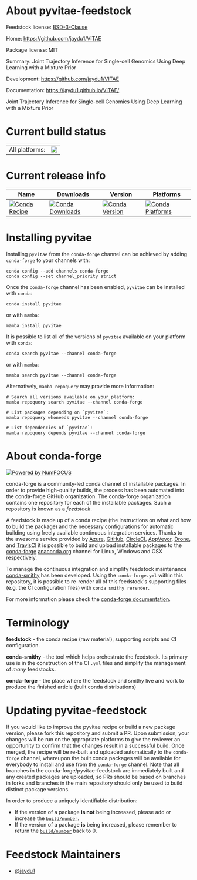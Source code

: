 About pyvitae-feedstock
=======================

Feedstock license: [BSD-3-Clause](https://github.com/conda-forge/pyvitae-feedstock/blob/main/LICENSE.txt)

Home: https://github.com/jaydu1/VITAE

Package license: MIT

Summary: Joint Trajectory Inference for Single-cell Genomics Using Deep Learning with a Mixture Prior

Development: https://github.com/jaydu1/VITAE

Documentation: https://jaydu1.github.io/VITAE/

Joint Trajectory Inference for Single-cell Genomics Using Deep Learning with a Mixture Prior


Current build status
====================


<table><tr><td>All platforms:</td>
    <td>
      <a href="https://dev.azure.com/conda-forge/feedstock-builds/_build/latest?definitionId=20426&branchName=main">
        <img src="https://dev.azure.com/conda-forge/feedstock-builds/_apis/build/status/pyvitae-feedstock?branchName=main">
      </a>
    </td>
  </tr>
</table>

Current release info
====================

| Name | Downloads | Version | Platforms |
| --- | --- | --- | --- |
| [![Conda Recipe](https://img.shields.io/badge/recipe-pyvitae-green.svg)](https://anaconda.org/conda-forge/pyvitae) | [![Conda Downloads](https://img.shields.io/conda/dn/conda-forge/pyvitae.svg)](https://anaconda.org/conda-forge/pyvitae) | [![Conda Version](https://img.shields.io/conda/vn/conda-forge/pyvitae.svg)](https://anaconda.org/conda-forge/pyvitae) | [![Conda Platforms](https://img.shields.io/conda/pn/conda-forge/pyvitae.svg)](https://anaconda.org/conda-forge/pyvitae) |

Installing pyvitae
==================

Installing `pyvitae` from the `conda-forge` channel can be achieved by adding `conda-forge` to your channels with:

```
conda config --add channels conda-forge
conda config --set channel_priority strict
```

Once the `conda-forge` channel has been enabled, `pyvitae` can be installed with `conda`:

```
conda install pyvitae
```

or with `mamba`:

```
mamba install pyvitae
```

It is possible to list all of the versions of `pyvitae` available on your platform with `conda`:

```
conda search pyvitae --channel conda-forge
```

or with `mamba`:

```
mamba search pyvitae --channel conda-forge
```

Alternatively, `mamba repoquery` may provide more information:

```
# Search all versions available on your platform:
mamba repoquery search pyvitae --channel conda-forge

# List packages depending on `pyvitae`:
mamba repoquery whoneeds pyvitae --channel conda-forge

# List dependencies of `pyvitae`:
mamba repoquery depends pyvitae --channel conda-forge
```


About conda-forge
=================

[![Powered by
NumFOCUS](https://img.shields.io/badge/powered%20by-NumFOCUS-orange.svg?style=flat&colorA=E1523D&colorB=007D8A)](https://numfocus.org)

conda-forge is a community-led conda channel of installable packages.
In order to provide high-quality builds, the process has been automated into the
conda-forge GitHub organization. The conda-forge organization contains one repository
for each of the installable packages. Such a repository is known as a *feedstock*.

A feedstock is made up of a conda recipe (the instructions on what and how to build
the package) and the necessary configurations for automatic building using freely
available continuous integration services. Thanks to the awesome service provided by
[Azure](https://azure.microsoft.com/en-us/services/devops/), [GitHub](https://github.com/),
[CircleCI](https://circleci.com/), [AppVeyor](https://www.appveyor.com/),
[Drone](https://cloud.drone.io/welcome), and [TravisCI](https://travis-ci.com/)
it is possible to build and upload installable packages to the
[conda-forge](https://anaconda.org/conda-forge) [anaconda.org](https://anaconda.org/)
channel for Linux, Windows and OSX respectively.

To manage the continuous integration and simplify feedstock maintenance
[conda-smithy](https://github.com/conda-forge/conda-smithy) has been developed.
Using the ``conda-forge.yml`` within this repository, it is possible to re-render all of
this feedstock's supporting files (e.g. the CI configuration files) with ``conda smithy rerender``.

For more information please check the [conda-forge documentation](https://conda-forge.org/docs/).

Terminology
===========

**feedstock** - the conda recipe (raw material), supporting scripts and CI configuration.

**conda-smithy** - the tool which helps orchestrate the feedstock.
                   Its primary use is in the construction of the CI ``.yml`` files
                   and simplify the management of *many* feedstocks.

**conda-forge** - the place where the feedstock and smithy live and work to
                  produce the finished article (built conda distributions)


Updating pyvitae-feedstock
==========================

If you would like to improve the pyvitae recipe or build a new
package version, please fork this repository and submit a PR. Upon submission,
your changes will be run on the appropriate platforms to give the reviewer an
opportunity to confirm that the changes result in a successful build. Once
merged, the recipe will be re-built and uploaded automatically to the
`conda-forge` channel, whereupon the built conda packages will be available for
everybody to install and use from the `conda-forge` channel.
Note that all branches in the conda-forge/pyvitae-feedstock are
immediately built and any created packages are uploaded, so PRs should be based
on branches in forks and branches in the main repository should only be used to
build distinct package versions.

In order to produce a uniquely identifiable distribution:
 * If the version of a package **is not** being increased, please add or increase
   the [``build/number``](https://docs.conda.io/projects/conda-build/en/latest/resources/define-metadata.html#build-number-and-string).
 * If the version of a package **is** being increased, please remember to return
   the [``build/number``](https://docs.conda.io/projects/conda-build/en/latest/resources/define-metadata.html#build-number-and-string)
   back to 0.

Feedstock Maintainers
=====================

* [@jaydu1](https://github.com/jaydu1/)

